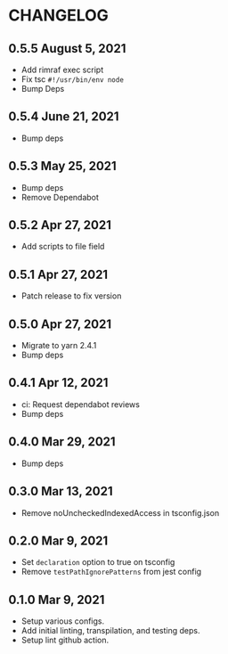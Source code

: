 # CHANGELOG

## 0.5.5 August 5, 2021

- Add rimraf exec script
- Fix tsc `#!/usr/bin/env node`
- Bump Deps

## 0.5.4 June 21, 2021

- Bump deps

## 0.5.3 May 25, 2021

- Bump deps
- Remove Dependabot

## 0.5.2 Apr 27, 2021

- Add scripts to file field

## 0.5.1 Apr 27, 2021

- Patch release to fix version

## 0.5.0 Apr 27, 2021

- Migrate to yarn 2.4.1
- Bump deps

## 0.4.1 Apr 12, 2021

- ci: Request dependabot reviews
- Bump deps

## 0.4.0 Mar 29, 2021

- Bump deps

## 0.3.0 Mar 13, 2021

- Remove noUncheckedIndexedAccess in tsconfig.json

## 0.2.0 Mar 9, 2021

- Set `declaration` option to true on tsconfig
- Remove `testPathIgnorePatterns` from jest config

## 0.1.0 Mar 9, 2021

- Setup various configs.
- Add initial linting, transpilation, and testing deps.
- Setup lint github action.
